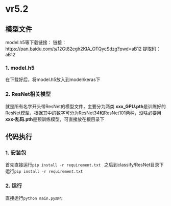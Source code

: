 # vr5.2
## 模型文件
model.h5等下载链接：
链接：https://pan.baidu.com/s/12Gt82egh2KIA_OTQycSdzg?pwd=aB12 
提取码：aB12 
### 1. model.h5
在下载好后，将model.h5放入到model/keras下
### 2. ResNet相关模型
就是所有名字开头带ResNet的模型文件，主要分为两类
**xxx_GPU.pth**是训练好的ResNet模型，根据其中的数字可分为ResNet34和ResNet101两种，没啥必要用
**xxx-乱码.pth**是预训练模型，可直接放在根目录下
## 代码执行
### 1. 安装包
首先直接运行`pip install -r requirement.txt `
之后到classify/ResNet目录下运行`pip install -r requirement.txt `
### 2. 运行
直接运行`python main.py即可`
